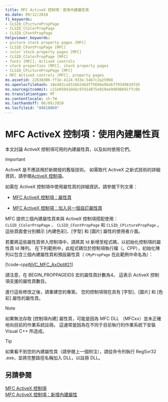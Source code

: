 ```yaml
---
title: MFC ActiveX 控制項：使用內建屬性頁
ms.date: 09/12/2018
f1_keywords:
- CLSID_CPicturePropPage
- CLSID_CColorPropPage
- CLSID_CFontPropPage
helpviewer_keywords:
- picture stock property pages [MFC]
- CLSID_CFontPropPage [MFC]
- color stock property pages [MFC]
- CLSID_CColorPropPage [MFC]
- fonts [MFC], ActiveX controls
- stock properties [MFC], stock property pages
- CLSID_CPicturePropPage [MFC]
- MFC ActiveX controls [MFC], property pages
ms.assetid: 22638d86-ff3e-4124-933e-54b7c2a25968
ms.openlocfilehash: 18e482ca93166246df7569be9babff93d983dfd5
ms.sourcegitcommit: c21b05042debc97d14875e019ee9d698691ffc0b
ms.translationtype: MT
ms.contentlocale: zh-TW
ms.lasthandoff: 06/09/2020
ms.locfileid: "84618069"
---
```

# <a name="mfc-activex-controls-using-stock-property-pages"></a>MFC ActiveX 控制項：使用內建屬性頁

本文討論 ActiveX 控制項可用的內建屬性頁，以及如何使用它們。

>[!IMPORTANT]
> ActiveX 是不應該用於新開發的舊版技術。 如需取代 ActiveX 之新式技術的詳細資訊，請參閱[ActiveX 控制項](activex-controls.md)。

如需在 ActiveX 控制項中使用屬性頁的詳細資訊，請參閱下列文章：

- [MFC ActiveX 控制項：屬性頁](mfc-activex-controls-property-pages.md)

- [MFC ActiveX 控制項：加入另一個自訂屬性頁](mfc-activex-controls-adding-another-custom-property-page.md)

MFC 提供三個內建屬性頁來與 ActiveX 控制項搭配使用： `CLSID_CColorPropPage` 、 `CLSID_CFontPropPage` 和 `CLSID_CPicturePropPage` 。 這些頁面會分別顯示 [內建色彩]、[字型] 和 [圖片] 屬性的使用者介面。

若要將這些屬性頁併入控制項中，請將其 Id 新增至程式碼，以初始化控制項的屬性頁 Id 陣列。 在下列範例中，此程式碼位於控制項執行檔（。CPP），初始化陣列以包含三個內建屬性頁和預設屬性頁（ `CMyPropPage` 在此範例中命名為）：

[!code-cpp[NVC_MFC_AxOpt#21](codesnippet/cpp/mfc-activex-controls-using-stock-property-pages_1.cpp)]

請注意，在 BEGIN_PROPPAGEIDS 宏的屬性頁計數為4。 這表示 ActiveX 控制項支援的屬性頁數目。

進行這些修改之後，請重建您的專案。 您的控制項現在具有 [字型]、[圖片] 和 [色彩] 屬性的屬性頁。

> [!NOTE]
> 如果無法存取 [控制項內建] 屬性頁，可能是因為 MFC DLL （MFCxx）並未正確地向目前的作業系統註冊。 這通常是因為在不同于目前執行的作業系統下安裝 Visual C++ 所造成。

> [!TIP]
> 如果看不到您的內建屬性頁（請參閱上一個附注），請從命令列執行 RegSvr32 .exe，並將完整路徑名稱加入 DLL，以註冊 DLL。

## <a name="see-also"></a>另請參閱

[MFC ActiveX 控制項](mfc-activex-controls.md)<br/>
[MFC ActiveX 控制項：新增內建屬性](mfc-activex-controls-adding-stock-properties.md)

